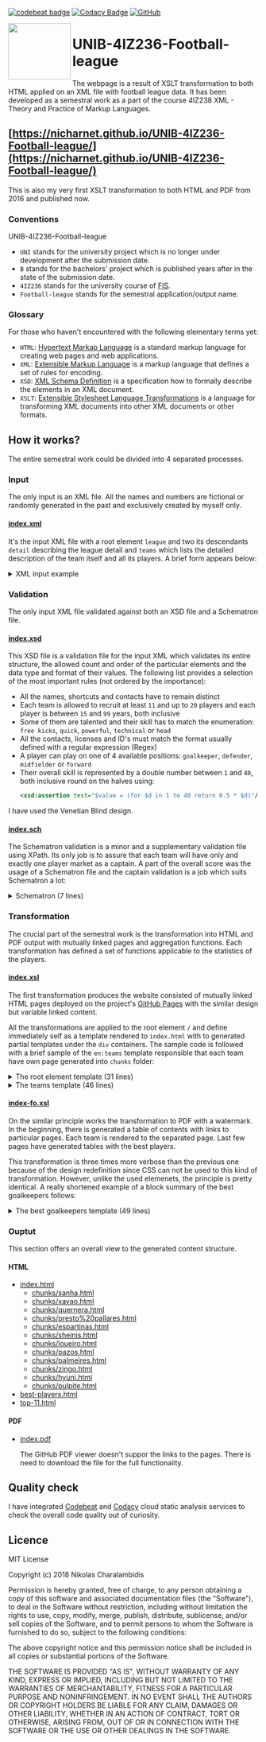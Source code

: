 [![codebeat badge](https://codebeat.co/badges/fb32e12d-6a48-452b-a24b-327918bf1aa1)](https://codebeat.co/projects/github-com-nicharnet-unib-4iz236-football-league-master)
[![Codacy Badge](https://api.codacy.com/project/badge/Grade/50efc37159ae46579add55cda74e44e7)](https://www.codacy.com/app/NicharNET/UNIB-4IZ236-Football-league?utm_source=github.com&amp;utm_medium=referral&amp;utm_content=NicharNET/UNIB-4IZ236-Football-league&amp;utm_campaign=Badge_Grade)
[![GitHub](https://img.shields.io/github/license/mashape/apistatus.svg)](https://github.com/NicharNET/UNIB-4IZ236-Football-league/blob/master/LICENSE)

<img align="left" height="113.176" width="126" top="50" src="http://i67.tinypic.com/2ly64qw.png" border="0">

# UNIB-4IZ236-Football-league

The webpage is a result of XSLT transformation to both HTML applied on an XML file with football league data. It has been developed as a semestral work as a part of the course 4IZ238 XML - Theory and Practice of Markup Languages. 

## [https://nicharnet.github.io/UNIB-4IZ236-Football-league/](https://nicharnet.github.io/UNIB-4IZ236-Football-league/)

This is also my very first XSLT transformation to both HTML and PDF from 2016 and published now. 

### Conventions

 UNIB-4IZ236-Football-league 
 - `UNI` stands for the university project which is no longer under development after the submission date.
 - `B` stands for the bachelors' project which is published years after in the state of the submission date.
 - `4IZ236` stands for the university course of [FIS](https://fis.vse.cz/en/).
 - `Football-league` stands for the semestral application/output name.
 
### Glossary

For those who haven't encountered with the following elementary terms yet:
 - `HTML`: [Hypertext Markap Language](https://en.wikipedia.org/wiki/HTML) is a standard markup language for creating web pages and web applications.
 - `XML`: [Extensible Markup Language](https://en.wikipedia.org/wiki/XML) is a markup language that defines a set of rules for encoding.
 - `XSD`: [XML Schema Definition](https://en.wikipedia.org/wiki/XML_Schema_(W3C)) is a specification how to formally describe the elements in an XML document.
 - `XSLT`: [Extensible Stylesheet Language Transformations](https://en.wikipedia.org/wiki/XSLT) is a language for transforming XML documents into other XML documents or other formats.

## How it works?

The entire semestral work could be divided into 4 separated processes.

### Input

The only input is an XML file. All the names and numbers are fictional or randomly generated in the past and exclusively created by myself only.

#### [index.xml](https://github.com/NicharNET/UNIB-4IZ236-Football-league/blob/master/index.html)

It's the input XML file with a root element `league` and two its descendants `detail` describing the league detail and `teams` which lists the detailed description of the team itself and all its players. A brief form appears below:

<details><summary>XML input example</summary>
	
```XML
<league>
    <detail>
        <!--/* League details */ -->
    </detail>
    <teams>
        <team>
            <description>
                <!--/* Team description */ -->
            </description>
            <players>
                <player>
                    <!--/* Player description */ -->
                </player>
                <!--/* Another player */ -->
        </team>
        <!--/* Another team */ -->
    </teams>
</league>
```
</details>

### Validation

The only input XML file validated against both an XSD file and a Schematron file.

#### [index.xsd](https://github.com/NicharNET/UNIB-4IZ236-Football-league/blob/master/index.xsd)

This XSD file is a validation file for the input XML which validates its entire structure, the allowed count and order of the particular elements and the data type and format of their values. The following list provides a selection of the most important rules (not ordered by the importance):

 - All the names, shortcuts and contacts have to remain distinct
 - Each team is allowed to recruit at least `11` and up to `20` players and each player is between `15` and `99` years, both inclusive
 - Some of them are talented and their skill has to match the enumeration: `free kicks`, `quick`, `powerful`, `technical` or `head`
 - All the contacts, licenses and ID's must match the format usually defined with a regular expression (Regex)
 - A player can play on one of 4 available positions: `goalkeeper`, `defender`, `midfielder` or `forward`
 - Their overall skill is represented by a double number between `1` and `40`, both inclusive round on the halves using:
     ```XML
     <xsd:assertion test="$value = (for $d in 1 to 40 return 0.5 * $d)"/>
     ````   
     
I have used the Venetian Blind design.

#### [index.sch](https://github.com/NicharNET/UNIB-4IZ236-Football-league/blob/master/index.sch)

The Schematron validation is a minor and a supplementary validation file using XPath. Its only job is to assure that each team will have only and exactly one player market as a captain. A part of the overall score was the usage of a Schematron file and the captain validation is a job which suits Schematron a lot:

<details><summary>Schematron (7 lines)</summary>

```XML
<pattern id="check">
    <rule context="//teams/team">
        <assert test="count(players/player[@status='captain']) = 1">
            <!-- Error message -->
        </assert>
    </rule>
</pattern>
```
</details>

### Transformation

The crucial part of the semestral work is the transformation into HTML and PDF output with mutually linked pages and aggregation functions. Each transformation has defined a set of functions applicable to the statistics of the players.

#### [index.xsl](https://github.com/NicharNET/UNIB-4IZ236-Football-league/blob/master/index.xsl)

The first transformation produces the website consisted of mutually linked HTML pages deployed on the project's [GitHub Pages](https://nicharnet.github.io/UNIB-4IZ236-Football-league) with the similar design but variable linked content.

All the transformations are applied to the root element `/` and define immediately self as a template rendered to `index.html` with  to generated partial templates under the `div` containers. The sample code is followed with a brief sample of the `en:teams` template responsible that each team have own page generated into `chunks` folder:

<details><summary>The root element template (31 lines)</summary>

```XML
<xsl:template match="/">
    <xsl:result-document href="index.html" format="html">
        <html>
            <head>
                <!-- /* SKIPPED: The header */ -->
            </head>
            <body>
                <div id="header-bar"/> <xsl:call-template name="header-bar"/>	
                <div id="header">       
                    <xsl:call-template name="header-index"/>         <!-- /* Menu template */-->
                </div>	
                <div id="league">
                    <xsl:apply-templates select="//en:detail"/>	     <!-- /* League summary template */-->
                </div>
                <div id="teams">
                    <xsl:apply-templates select="//en:teams"/>       <!-- /* Teams table template */-->
                </div>
                <div id="footer">
                    <xsl:call-template name="footer"/>               <!-- /* Footer template */-->
                </div>
            </body>
        </html>
    </xsl:result-document>
    
    <xsl:result-document href="best-players.html">                   <!-- /* Best players page render */-->
        <xsl:call-template name="best-players"/>
    </xsl:result-document>
    <xsl:result-document href="top-11.html">	                     <!-- /* Top 11 page render */-->
        <xsl:call-template name="top-11"/>
    </xsl:result-document>
</xsl:template>
```
</details>

<details><summary>The teams template (46 lines)</summary>

```XML
<xsl:template match="en:teams">
    <h2>Teams</h2>
    <table id="teams">
        <tr id="teams-label">
            <!-- /* SKIPPED: Table header labels */-->
        </tr>
        <xsl:for-each select="en:team">
    
            <!-- /* Sorted table of teams with links to the newly generated pages below */-->
            <xsl:sort select="@id"/>
                <tr id="teams">
                    <td><a href="chunks/{translate(en:description/en:name, $uppercase, $lowercase)}.html">
	                <xsl:value-of select="@id"/>
	            </a></td>
                    <td><xsl:value-of select="en:description/en:short"/></td>
                    <td><xsl:value-of select="en:description/en:name"/></td>
                    <td><xsl:value-of select="en:description/en:trainer/en:name"/></td>
                    <td><xsl:value-of select="en:calculatePower(en:players)"/></td>
                </tr>
     
            <!-- /* Generated page for each team */-->
            <xsl:result-document 
		    href="chunks/{translate(en:description/en:name, $uppercase, $lowercase)}.html" 
		    format="html">
                <html>
                    <head>
                        <title><xsl:value-of select="en:description/en:name"/></title>
                        <link rel="stylesheet" type="text/css" href="../index.css"/>
                    </head>
                    <body>
                        <!-- /* SKIPPED: Header and  watermark */-->	
                        <div id="league">
	                    <!-- /* Generated team description using another template */-->
                            <xsl:apply-templates select="en:description"/>    
                        </div>
                        <div id="teams">
	                    <!-- /* Generated list of players using another template */-->
                            <xsl:apply-templates select="en:players"/>        
                        </div>
                        <div id="footer"/>
                    </body>
                </html>
            </xsl:result-document>
        </xsl:for-each>
    </table>
</xsl:template>
```
</details>

#### [index-fo.xsl](https://github.com/NicharNET/UNIB-4IZ236-Football-league/blob/master/index-fo.xsl)

On the similar principle works the transformation to PDF with a watermark. In the beginning, there is generated a table of contents with links to particular pages. Each team is rendered to the separated page. Last few pages have generated tables with the best players.

This transformation is three times more verbose than the previous one because of the design redefinition since CSS can not be used to this kind of transformation. However, unlike the used elemenets, the principle is pretty identical. A really shortened example of a block summary of the best goalkeepers follows:

<details><summary>The best goalkeepers template (49 lines)</summary>
	
```XML
<xsl:template name="bestPlayers">
    <fo:block id="bestPlayers" break-before="page"></fo:block>
        <xsl:call-template name="watermark"/>
        <fo:block font-size="9mm" text-align="center" padding-top="5mm">
            <xsl:text>Best players</xsl:text>
        </fo:block>
	
	<!-- /* Block for the best goalkeepers */-->
        <fo:block padding-before="1cm" width="75%">
            <fo:block margin-left="2cm">
                <fo:block font-size="6mm" padding-after="5mm">
	            <xsl:text>Best goalkeepers</xsl:text>
	        </fo:block>		
                <fo:table text-align="center" white-space="nowrap" width="75%" font-size="3mm">
                    <fo:table-column width="20%"/>
                    <!-- /* SKIPPED: 4 identical lines */-->
                    <fo:table-column width="20%"/>
	
	            <!-- /* Table header definition */-->
                    <fo:table-header>
                        <fo:table-row font-size="3mm" height="8mm">
                            <fo:table-cell><fo:block>NAME</fo:block></fo:table-cell>
                            <!-- /* SKIPPED: Age, Nationality and Skill */-->
                            <fo:table-cell><fo:block>TEAM</fo:block></fo:table-cell>
                            <fo:table-cell><fo:block></fo:block></fo:table-cell>
                        </fo:table-row>
                    </fo:table-header>
	
	            <!-- /* Table body definition */-->
                    <fo:table-body padding-top="5mm">		
                        <xsl:for-each select=
				 "en:league/en:teams/en:team/en:players/en:player[@position='goalkeeper']">
                            <xsl:sort select="en:skill" data-type="number" order="descending"/>
                            <xsl:if test="position() &lt;= 6"> 
	                        <!-- /* Call of the template rendering the player characteristics */-->
                                <xsl:call-template name="six-characteristics"> 
                                    <xsl:with-param name="node" select="."/>
                                </xsl:call-template>
                            </xsl:if>
                        </xsl:for-each>
                    </fo:table-body>
                </fo:table>			
            </fo:block>
        </fo:block>

        <!-- /* SKIPPED: 3 blocks for the defenders, midfielders and forwards */-->
	
    </fo:block>
</xsl:template>
```
</details>

### Ouptut

This section offers an overall view to the generated content structure.

#### HTML

 - [index.html](https://nicharnet.github.io/UNIB-4IZ236-Football-league/index.html)
   - [chunks/sanha.html](https://nicharnet.github.io/UNIB-4IZ236-Football-league/chunks/sanha.html)
   - [chunks/xavao.html](https://nicharnet.github.io/UNIB-4IZ236-Football-league/chunks/xavao.html)
   - [chunks/quernera.html](https://nicharnet.github.io/UNIB-4IZ236-Football-league/chunks/quernera.html)
   - [chunks/presto%20pallares.html](https://nicharnet.github.io/UNIB-4IZ236-Football-league/chunks/presto%20pallares.html)
   - [chunks/espartinas.html](https://nicharnet.github.io/UNIB-4IZ236-Football-league/chunks/espartinas.html)
   - [chunks/sheinis.html](https://nicharnet.github.io/UNIB-4IZ236-Football-league/chunks/sheinis.html)
   - [chunks/loueiro.html](https://nicharnet.github.io/UNIB-4IZ236-Football-league/chunks/loueiro.html)
   - [chunks/pazos.html](https://nicharnet.github.io/UNIB-4IZ236-Football-league/chunks/pazos.html)
   - [chunks/palmeires.html](https://nicharnet.github.io/UNIB-4IZ236-Football-league/chunks/palmeires.html)
   - [chunks/zingo.html](https://nicharnet.github.io/UNIB-4IZ236-Football-league/chunks/zingo.html)
   - [chunks/hyuni.html](https://nicharnet.github.io/UNIB-4IZ236-Football-league/chunks/hyuni.html)
   - [chunks/pulpite.html](https://nicharnet.github.io/UNIB-4IZ236-Football-league/chunks/pulpite.html)
 - [best-players.html](https://nicharnet.github.io/UNIB-4IZ236-Football-league/best-players.html)
 - [top-11.html](https://nicharnet.github.io/UNIB-4IZ236-Football-league/top-11.html)

#### PDF

 - [index.pdf](https://github.com/NicharNET/UNIB-4IZ236-Football-league/blob/master/index.pdf)
 
    The GitHub PDF viewer doesn't suppor the links to the pages. There is need to download the file for the full functionality.
 
## Quality check
I have integrated [Codebeat](https://codebeat.co) and [Codacy](https://www.codacy.com) cloud static analysis services to check the overall code quality out of curiosity. 

## Licence

MIT License

Copyright (c) 2018 Nikolas Charalambidis

Permission is hereby granted, free of charge, to any person obtaining a copy
of this software and associated documentation files (the "Software"), to deal
in the Software without restriction, including without limitation the rights
to use, copy, modify, merge, publish, distribute, sublicense, and/or sell
copies of the Software, and to permit persons to whom the Software is
furnished to do so, subject to the following conditions:

The above copyright notice and this permission notice shall be included in all
copies or substantial portions of the Software.

THE SOFTWARE IS PROVIDED "AS IS", WITHOUT WARRANTY OF ANY KIND, EXPRESS OR
IMPLIED, INCLUDING BUT NOT LIMITED TO THE WARRANTIES OF MERCHANTABILITY,
FITNESS FOR A PARTICULAR PURPOSE AND NONINFRINGEMENT. IN NO EVENT SHALL THE
AUTHORS OR COPYRIGHT HOLDERS BE LIABLE FOR ANY CLAIM, DAMAGES OR OTHER
LIABILITY, WHETHER IN AN ACTION OF CONTRACT, TORT OR OTHERWISE, ARISING FROM,
OUT OF OR IN CONNECTION WITH THE SOFTWARE OR THE USE OR OTHER DEALINGS IN THE
SOFTWARE.
